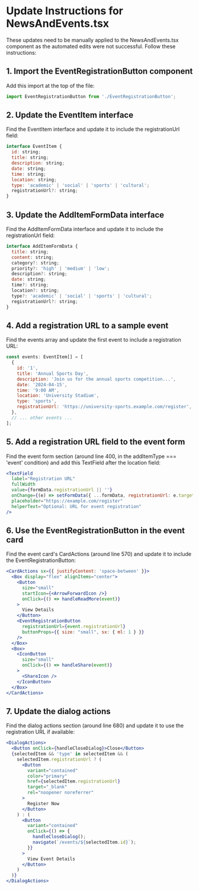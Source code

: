 # Update Instructions for NewsAndEvents.tsx

These updates need to be manually applied to the NewsAndEvents.tsx component as the automated edits were not successful. Follow these instructions:

## 1. Import the EventRegistrationButton component

Add this import at the top of the file:

```jsx
import EventRegistrationButton from './EventRegistrationButton';
```

## 2. Update the EventItem interface

Find the EventItem interface and update it to include the registrationUrl field:

```jsx
interface EventItem {
  id: string;
  title: string;
  description: string;
  date: string;
  time: string;
  location: string;
  type: 'academic' | 'social' | 'sports' | 'cultural';
  registrationUrl?: string;
}
```

## 3. Update the AddItemFormData interface

Find the AddItemFormData interface and update it to include the registrationUrl field:

```jsx
interface AddItemFormData {
  title: string;
  content: string;
  category?: string;
  priority?: 'high' | 'medium' | 'low';
  description?: string;
  date: string;
  time?: string;
  location?: string;
  type?: 'academic' | 'social' | 'sports' | 'cultural';
  registrationUrl?: string;
}
```

## 4. Add a registration URL to a sample event

Find the events array and update the first event to include a registration URL:

```jsx
const events: EventItem[] = [
  {
    id: '1',
    title: 'Annual Sports Day',
    description: 'Join us for the annual sports competition...',
    date: '2024-04-15',
    time: '9:00 AM',
    location: 'University Stadium',
    type: 'sports',
    registrationUrl: 'https://university-sports.example.com/register',
  },
  // ... other events ...
];
```

## 5. Add a registration URL field to the event form

Find the event form section (around line 400, in the addItemType === 'event' condition) and add this TextField after the location field:

```jsx
<TextField
  label="Registration URL"
  fullWidth
  value={formData.registrationUrl || ''}
  onChange={(e) => setFormData({ ...formData, registrationUrl: e.target.value })}
  placeholder="https://example.com/register"
  helperText="Optional: URL for event registration"
/>
```

## 6. Use the EventRegistrationButton in the event card

Find the event card's CardActions (around line 570) and update it to include the EventRegistrationButton:

```jsx
<CardActions sx={{ justifyContent: 'space-between' }}>
  <Box display="flex" alignItems="center">
    <Button 
      size="small" 
      startIcon={<ArrowForwardIcon />}
      onClick={() => handleReadMore(event)}
    >
      View Details
    </Button>
    <EventRegistrationButton
      registrationUrl={event.registrationUrl}
      buttonProps={{ size: "small", sx: { ml: 1 } }}
    />
  </Box>
  <Box>
    <IconButton 
      size="small" 
      onClick={() => handleShare(event)}
    >
      <ShareIcon />
    </IconButton>
  </Box>
</CardActions>
```

## 7. Update the dialog actions

Find the dialog actions section (around line 680) and update it to use the registration URL if available:

```jsx
<DialogActions>
  <Button onClick={handleCloseDialog}>Close</Button>
  {selectedItem && 'type' in selectedItem && (
    selectedItem.registrationUrl ? (
      <Button 
        variant="contained" 
        color="primary"
        href={selectedItem.registrationUrl}
        target="_blank"
        rel="noopener noreferrer"
      >
        Register Now
      </Button>
    ) : (
      <Button 
        variant="contained" 
        onClick={() => {
          handleCloseDialog();
          navigate(`/events/${selectedItem.id}`);
        }}
      >
        View Event Details
      </Button>
    )
  )}
</DialogActions>
``` 